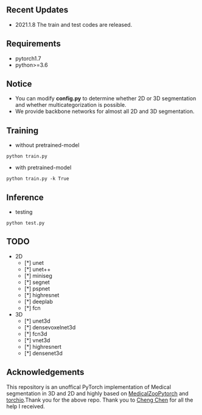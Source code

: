 ## Recent Updates
* 2021.1.8 The train and test codes are released.


## Requirements
* pytorch1.7
* python>=3.6

## Notice
* You can modify **config.py** to determine whether 2D or 3D segmentation and whether multicategorization is possible.
* We provide backbone networks for almost all 2D and 3D segmentation.



## Training
* without pretrained-model
```
python train.py
```
* with pretrained-model
```
python train.py -k True
```
  
## Inference
* testing
```
python test.py
```


## TODO
* 2D
    - [*] unet
    - [*] unet++
    - [*] miniseg
    - [*] segnet
    - [*] pspnet
    - [*] highresnet
    - [*] deeplab
    - [*] fcn
* 3D
    - [*] unet3d
    - [*] densevoxelnet3d
    - [*] fcn3d
    - [*] vnet3d
    - [*] highresnert
    - [*] densenet3d


## Acknowledgements
This repository is an unoffical PyTorch implementation of Medical segmentation in 3D and 2D and highly based on [MedicalZooPytorch](https://github.com/black0017/MedicalZooPytorch) and [torchio](https://github.com/fepegar/torchio).Thank you for the above repo. Thank you to [Cheng Chen](b20170310@xs.ustb.edu.cn) for all the help I received.